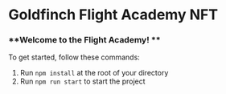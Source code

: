 # Goldfinch Flight Academy NFT

### **Welcome to the Flight Academy!  **
To get started, follow these commands:

1. Run `npm install` at the root of your directory
2. Run `npm run start` to start the project

